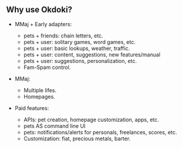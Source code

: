 
Why use Okdoki?
---------------

* MMaj + Early adapters:
  * pets + friends: chain letters, etc.
  * pets + user:    solitary games, word games, etc.
  * pets + user:    basic lookups, weather, traffic.
  * pets + user:    content, suggestions, new features/manual
  * pets + user:    suggestions, personalization, etc.
  * Fam-Spam control.

* MMaj:
  * Multiple lifes.
  * Homepages.

* Paid features:
  * APIs: pet creation, homepage customization, apps, etc.
  * pets AS command line UI
  * pets: notifications/alerts for personals, freelances, scores, etc.
  * Customization: fiat, precious metals, barter.

